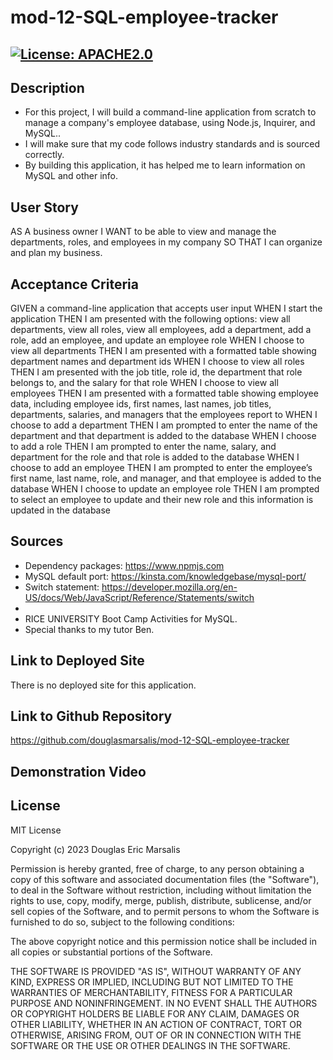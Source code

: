 # mod-12-SQL-employee-tracker

## [![License: APACHE2.0](https://img.shields.io/badge/License:_MIT-orange)](https://opensource.org/license/mit/)

## Description
* For this project, I will build a command-line application from scratch to manage a company's employee database, using Node.js, Inquirer, and MySQL..
* I will make sure that my code follows industry standards and is sourced correctly.
* By building this application, it has helped me to learn information on MySQL and other info.

## User Story
AS A business owner
I WANT to be able to view and manage the departments, roles, and employees in my company
SO THAT I can organize and plan my business.

## Acceptance Criteria
GIVEN a command-line application that accepts user input
WHEN I start the application
THEN I am presented with the following options: view all departments, view all roles, view all employees, add a department, add a role, add an employee, and update an employee role
WHEN I choose to view all departments
THEN I am presented with a formatted table showing department names and department ids
WHEN I choose to view all roles
THEN I am presented with the job title, role id, the department that role belongs to, and the salary for that role
WHEN I choose to view all employees
THEN I am presented with a formatted table showing employee data, including employee ids, first names, last names, job titles, departments, salaries, and managers that the employees report to
WHEN I choose to add a department
THEN I am prompted to enter the name of the department and that department is added to the database
WHEN I choose to add a role
THEN I am prompted to enter the name, salary, and department for the role and that role is added to the database
WHEN I choose to add an employee
THEN I am prompted to enter the employee’s first name, last name, role, and manager, and that employee is added to the database
WHEN I choose to update an employee role
THEN I am prompted to select an employee to update and their new role and this information is updated in the database

## Sources
* Dependency packages: https://www.npmjs.com 
* MySQL default port: https://kinsta.com/knowledgebase/mysql-port/
* Switch statement: https://developer.mozilla.org/en-US/docs/Web/JavaScript/Reference/Statements/switch
*
* RICE UNIVERSITY Boot Camp Activities for MySQL.
* Special thanks to my tutor Ben.

## Link to Deployed Site

There is no deployed site for this application.

## Link to Github Repository

https://github.com/douglasmarsalis/mod-12-SQL-employee-tracker 

## Demonstration Video


## License
MIT License

Copyright (c) 2023 Douglas Eric Marsalis

Permission is hereby granted, free of charge, to any person obtaining a copy
of this software and associated documentation files (the "Software"), to deal
in the Software without restriction, including without limitation the rights
to use, copy, modify, merge, publish, distribute, sublicense, and/or sell
copies of the Software, and to permit persons to whom the Software is
furnished to do so, subject to the following conditions:

The above copyright notice and this permission notice shall be included in all
copies or substantial portions of the Software.

THE SOFTWARE IS PROVIDED "AS IS", WITHOUT WARRANTY OF ANY KIND, EXPRESS OR
IMPLIED, INCLUDING BUT NOT LIMITED TO THE WARRANTIES OF MERCHANTABILITY,
FITNESS FOR A PARTICULAR PURPOSE AND NONINFRINGEMENT. IN NO EVENT SHALL THE
AUTHORS OR COPYRIGHT HOLDERS BE LIABLE FOR ANY CLAIM, DAMAGES OR OTHER
LIABILITY, WHETHER IN AN ACTION OF CONTRACT, TORT OR OTHERWISE, ARISING FROM,
OUT OF OR IN CONNECTION WITH THE SOFTWARE OR THE USE OR OTHER DEALINGS IN THE
SOFTWARE.

